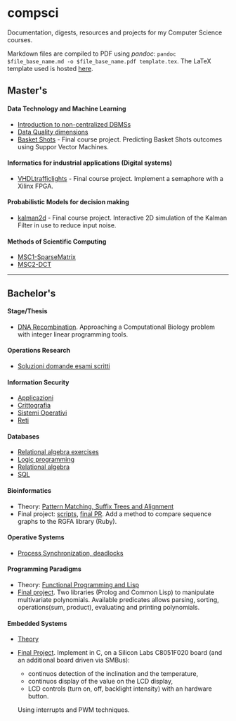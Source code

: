 # compsci

Documentation, digests, resources and projects for my Computer Science courses.

Markdown files are compiled to PDF using _pandoc_: `pandoc $file_base_name.md -o $file_base_name.pdf template.tex`. The LaTeX template used is hosted [here](https://github.com/avivace/dotfiles).

## Master's

#### Data Technology and Machine Learning

- [Introduction to non-centralized DBMSs](https://github.com/avivace/compsci/raw/master/masters/datatech/2.pdf)
- [Data Quality dimensions](https://github.com/avivace/compsci/raw/master/masters/datatech/dataquality.pdf)
- [Basket Shots](https://github.com/avivace/basket-shots) - Final course project. Predicting Basket Shots outcomes using Suppor Vector Machines.

#### Informatics for industrial applications (Digital systems)

- [VHDLtrafficlights](https://github.com/avivace/) - Final course project. Implement a semaphore with a Xilinx FPGA.

#### Probabilistic Models for decision making

- [kalman2d](https://github.com/avivace/kalman) - Final course project. Interactive 2D simulation of the Kalman Filter in use to reduce input noise.

#### Methods of Scientific Computing

- [MSC1-SparseMatrix](https://github.com/avivace/mcs1-sparsematrix)
- [MSC2-DCT](https://github.com/avivace/mcs2-dct)

---

## Bachelor's

#### Stage/Thesis

- [DNA Recombination](https://github.com/avivace/dna-recombination).  Approaching a Computational Biology problem with integer linear programming tools.

#### Operations Research

- [Soluzioni domande esami scritti](https://github.com/avivace/compsci/blob/master/operative-research/risposte.pdf)

#### Information Security

- [Applicazioni](https://github.com/avivace/compsci/blob/master/sicurezza/1applicazioni.pdf)
- [Crittografia](https://github.com/avivace/compsci/blob/master/sicurezza/2crittografia.pdf)
- [Sistemi Operativi](https://github.com/avivace/compsci/blob/master/sicurezza/3sistemi_operativi.pdf)
- [Reti](https://github.com/avivace/compsci/blob/master/sicurezza/4reti.pdf)

#### Databases
- [Relational algebra exercises](https://github.com/avivace/compsci/blob/master/databases/relational_algebra.md)
- [Logic programming](https://github.com/avivace/compsci/raw/master/databases/teoria_progLogica.pdf)
- [Relational algebra](https://github.com/avivace/compsci/blob/master/databases/teoria_AlgebraRelazionale.pdf)
- [SQL](https://github.com/avivace/compsci/blob/master/databases/teoria_SQL.pdf)

#### Bioinformatics

- Theory: [Pattern Matching, Suffix Trees and Alignment](https://github.com/avivace/compsci/raw/master/bachelors/bioinformatics/bio.pdf)
- Final project: [scripts](https://github.com/avivace/bio-p), [final PR](https://github.com/avivace/rgfa). Add a method to compare sequence graphs to the RGFA library (Ruby).

#### Operative Systems
- [Process Synchronization, deadlocks](https://avivace.com/assets/OS.pdf)

#### Programming Paradigms

- Theory: [Functional Programming and Lisp](https://github.com/avivace/compsci/raw/master/bachelors/programming-paradigms/FP_Lisp.pdf)
- [Final project](https://github.com/avivace/mvpoli). Two libraries (Prolog and Common Lisp) to manipulate multivariate polynomials. Available predicates allows parsing, sorting, operations(sum, product), evaluating and printing polynomials.

#### Embedded Systems

- [Theory](https://github.com/avivace/compsci/raw/master/bachelors/embedded-systems/teoria.pdf)
- [Final Project](https://github.com/avivace/EmbeddedSystems-8051). Implement in C, on a Silicon Labs C8051F020 board (and an additional board driven via SMBus):
    + continuos detection of the inclination and the temperature, 
    + continuos display of the value on the LCD display, 
    + LCD controls (turn on, off, backlight intensity) with an hardware button.

    Using interrupts and PWM techniques.
